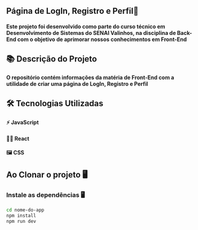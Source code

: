 ## Página de LogIn, Registro e Perfil📱

#### Este projeto foi desenvolvido como parte do curso técnico em Desenvolvimento de Sistemas do SENAI Valinhos, na disciplina de Back-End com o objetivo de aprimorar nossos conhecimentos em Front-End

## 📚 Descrição do Projeto

#### O repositório contém informações da matéria de Front-End com a utilidade de criar uma página de LogIn, Registro e Perfil

## 🛠 Tecnologias Utilizadas

#### ⚡ JavaScript
#### 👩‍💻 React 
#### 🖼 CSS

## Ao Clonar o projeto 🖥

### Instale as dependências 🖥️

```bash
cd nome-do-app
npm install
npm run dev
```
